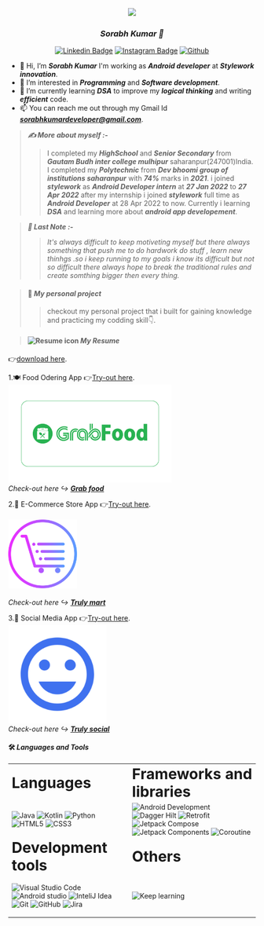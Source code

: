 <div id="header" align="center">
  <img src="https://www.puttiapps.com/services/web-development/programming/" width="200"/><br>
 <h3><i><b>Sorabh Kumar  👋</b></i></h3>
 
[![Linkedin Badge](https://img.shields.io/badge/-LinkedIn-0e76a8?style=flat-square&logo=Linkedin&logoColor=white)](https://www.linkedin.com/in/sorabhkumar-dev/)
[![Instagram Badge](https://img.shields.io/badge/-Instagram-e4405f?style=flat-square&logo=Instagram&logoColor=white)](https://www.instagram.com/this_sorabh/?hl=en)
[![Github](https://img.shields.io/github/followers/Sorabhkumar-dev?label=Follow&style=social)](https://github.com/Sorabhkumar-dev)
</div>

- 👋 Hi, I’m ***Sorabh Kumar*** I'm working as ***Android developer*** at ***Stylework innovation***.
- 👀 I’m interested in ***Programming*** and ***Software development***.
- 🌱 I’m currently learning ***DSA*** to improve my ***logical thinking*** and writing ***efficient*** code.
- 📫 You can reach me out through my Gmail Id ***sorabhkumardeveloper@gmail.com***.<br>
> ***✍️ More about myself :-***<br>
>>I completed my ***HighSchool*** and ***Senior Secondary*** from ***Gautam Budh inter college mulhipur*** saharanpur(247001)India.
I completed my ***Polytechnic*** from ***Dev bhoomi group of institutions saharanpur*** with ***74%*** marks in ***2021***.
i joined ***stylework*** as ***Android Developer intern*** at ***27 Jan 2022*** to ***27 Apr 2022*** after my internship i joined ***stylework*** full time as ***Android Developer*** at 28 Apr 2022 to now. Currently i learning ***DSA*** and learning more about ***android app developement***.

>***📒 Last Note :-*** <br>
>> *It's always difficult to keep motiveting myself but there always something that push me to do hardwork do stuff , learn new thinhgs .so i keep running to my goals i know its difficult but not so difficult there always hope to break the traditional rules and create somthing bigger then every thing.*

> #### 💼 *My personal project* <br>
>>checkout my personal project that i built for gaining knowledge and practicing my codding skill👇.<br>

> #### <img src="https://github.com/Sorabhkumar-dev/Sorabhkumar-dev/assets/96188190/d280cc0b-b159-4c49-9a67-f2c216287036" alt="Resume icon " height="40" width="40"/> *My Resume* 
👉[download here](https://drive.google.com/file/d/1sS40PpYQEgualZqrzOd_Qm2fjYIP0JY5/view?usp=drive_link).</br>


1.🍽️  Food Odering App  👉[Try-out here](https://drive.google.com/file/d/1Ift13WrC4Hiz_Q9ipGs-2s2AgnjibbWN/view?usp=drivesdk).</br>
 <img src="https://github.com/Sorabhkumar-dev/food-odering-app/blob/main/app/src/main/res/drawable/ic_grab_food.png" alt="E-Commerce Store " height="200"/></br>
*Check-out here ↪️ **[Grab food](https://github.com/Sorabhkumar-dev/food-odering-app)***</br>

2.🛒  E-Commerce Store App  👉[Try-out here](https://drive.google.com/file/d/1zDxYUWhx0HmgeGfGyDCJETA7R0fKALCo/view?usp=drivesdk).</br></br>
 <img src="https://github.com/Sorabhkumar-dev/mvvm-using-usecase-and-flow/blob/master/app/src/main/res/drawable/ic_launcher.png" alt="E-Commerce Store " height="140"/></br>
 </br>
*Check-out here ↪️ **[Truly mart](https://github.com/Sorabhkumar-dev/mvvm-using-usecase-and-flow)***</br>

3.📱  Social Media App  👉[Try-out here](https://drive.google.com/file/d/1zFj6BTBe6s_aA-wWKXp-RH19vizLLR_W/view?usp=drivesdk).</br>
 <img src="https://github.com/Sorabhkumar-dev/social-media-app/blob/master/app/src/main/ic_launcher-playstore.png" alt="Social Media App" height="200"/></br>
 *Check-out here ↪️ **[Truly social](https://github.com/Sorabhkumar-dev/social-media-app)***</br>

#### 🛠️ *Languages and Tools*

<table border="0">
 <tr>
    <td><b style="font-size:30px"> Languages </b></td>
    <td><b style="font-size:30px"> Frameworks and libraries </b></td>
 </tr>
 <tr>
    <td>
    
![Java](https://img.shields.io/badge/Java-ED8B00?style=for-the-badge&logo=java&logoColor=white)
![Kotlin](https://img.shields.io/badge/Kotlin-0095D5?&style=for-the-badge&logo=kotlin&logoColor=white)
![Python](https://img.shields.io/badge/python-3670A0?style=for-the-badge&logo=python&logoColor=ffdd54)
![HTML5](https://img.shields.io/badge/html5-%23E34F26.svg?style=for-the-badge&logo=html5&logoColor=white)
![CSS3](https://img.shields.io/badge/css3-%231572B6.svg?style=for-the-badge&logo=css3&logoColor=white)
    </td>
    <td>
![Android Development](https://img.shields.io/badge/Android-3DDC84?style=for-the-badge&logo=android&logoColor=white)
![Dagger Hilt](https://img.shields.io/badge/Dggaer%20hilt-DI-green)
![Retrofit](https://img.shields.io/badge/Retrofit-Api%20Call-green)
![Jetpack Compose](https://img.shields.io/badge/Jetpack%20Compose-Native%20UI-blue)
![Jetpack Components](https://img.shields.io/badge/Jetpack%20Components-Modern%20Android%20Development%20Tools-bl)
![Coroutine](https://img.shields.io/badge/Coroutines-asynchronous%20Programming-lightgrey)
    </td>
 </tr>
  <tr>
    <td><b style="font-size:30px"> Development tools </b></td>
    <td><b style="font-size:30px"> Others </b></td>
 </tr>
  <tr >
    <td>
    
![Visual Studio Code](https://img.shields.io/badge/Visual%20Studio%20Code-0078d7.svg?style=for-the-badge&logo=visual-studio-code&logoColor=white)
![Android studio](https://img.shields.io/badge/Android_Studio-3DDC84?style=for-the-badge&logo=android-studio&logoColor=white)
![InteliJ Idea](https://img.shields.io/badge/IntelliJ_IDEA-000000.svg?style=for-the-badge&logo=intellij-idea&logoColor=white)
![Git](https://img.shields.io/badge/git-%23F05033.svg?style=for-the-badge&logo=git&logoColor=white)
![GitHub](https://img.shields.io/badge/github-%23121011.svg?style=for-the-badge&logo=github&logoColor=white)
![Jira](https://img.shields.io/badge/jira-%230A0FFF.svg?style=for-the-badge&logo=jira&logoColor=white)
    </td>
    <td>
    ![Keep learning](https://img.shields.io/badge/Maintained%3F-yes-green.svg)
    </td>
 </tr>
</table>
